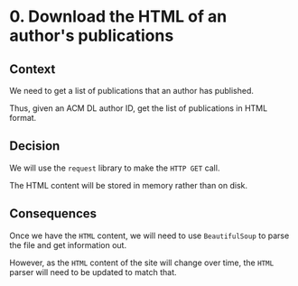 # 0. Download the HTML of an author's publications

## Context

We need to get a list of publications that an author has published.

Thus, given an ACM DL author ID, get the list of publications in HTML format.

## Decision

We will use the `request` library to make the `HTTP GET` call.

The HTML content will be stored in memory rather than on disk.

## Consequences

Once we have the `HTML` content, we will need to use `BeautifulSoup` to parse
the file and get information out.

However, as the `HTML` content of the site will change over time, the `HTML`
parser will need to be updated to match that.
